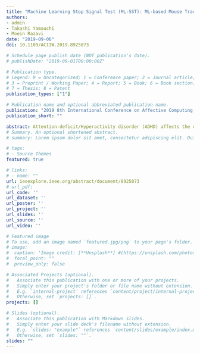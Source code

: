 ```yaml
---
title: "Machine Learning Stop Signal Test (ML-SST): ML-based Mouse Tracking Enhances Adult ADHD Diagnosis"
authors:
- admin
- Takashi Yamauchi
- Moein Razavi
date: "2019-09-06"
doi: 10.1109/ACIIW.2019.8925073

# Schedule page publish date (NOT publication's date).
# publishDate: "2019-09-01T00:00:00Z"

# Publication type.
# Legend: 0 = Uncategorized; 1 = Conference paper; 2 = Journal article;
# 3 = Preprint / Working Paper; 4 = Report; 5 = Book; 6 = Book section;
# 7 = Thesis; 8 = Patent
publication_types: ["1"]

# Publication name and optional abbreviated publication name.
publication: "2019 8th International Conference on Affective Computing and Intelligent Interaction Workshops and Demos (ACIIW)"
publication_short: ""

abstract: Attention-deficit/Hyperactivity disorder (ADHD) affects the quality of life worldwide. It is commonly diagnosed and studied with specialized questionnaires and behavioral tests. However, in cases of late-onset or mild forms of ADHD, behavioral measures often fail to gauge the deficiencies well-highlighted by questionnaires. This lack of sensitivity in behavioral tests is problematic because it prevents researchers from studying pathophysiology of ADHD ranging from normal to abnormal. To improve the sensitivity of behavioral tests, in the present study we propose a novel version of the Stop-signal task (SST) - a common behavioral test of ADHD - which integrates machine learning and mouse cursor tracking (ML-SST). In one experiment, we compared ML-SST and a standard version of SST (s-SST) in their ability to detect ADHD symptoms in an adult sample. Our results indicate that introducing mouse cursor tracking and ridge regression produces the strongest and most stable associations between questionnaire data and behavioral measures.
# Summary. An optional shortened abstract.
# summary: Lorem ipsum dolor sit amet, consectetur adipiscing elit. Duis posuere tellus ac convallis placerat. Proin tincidunt magna sed ex sollicitudin condimentum.

# tags:
# - Source Themes
featured: true

# links:
# - name: ""
url: ieeexplore.ieee.org/abstract/document/8925073
# url_pdf: 
url_code: ''
url_dataset: ''
url_poster: ''
url_project: ''
url_slides: ''
url_source: ''
url_video: ''

# Featured image
# To use, add an image named `featured.jpg/png` to your page's folder. 
# image:
#  caption: 'Image credit: [**Unsplash**] #(https://unsplash.com/photos/jdD8gXaTZsc)'
#  focal_point: ""
#  preview_only: false

# Associated Projects (optional).
#   Associate this publication with one or more of your projects.
#   Simply enter your project's folder or file name without extension.
#   E.g. `internal-project` references `content/project/internal-project/index.md`.
#   Otherwise, set `projects: []`.
projects: []

# Slides (optional).
#   Associate this publication with Markdown slides.
#   Simply enter your slide deck's filename without extension.
#   E.g. `slides: "example"` references `content/slides/example/index.md`.
#   Otherwise, set `slides: ""`.
slides: ""
---
```

